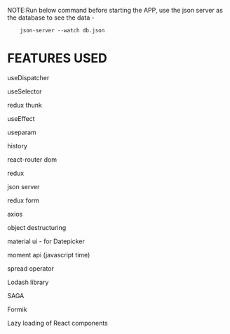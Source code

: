NOTE:Run below command before starting the APP, use the json server as the database to see the data -
     
        json-server --watch db.json

FEATURES  USED 
===============
useDispatcher

useSelector

redux thunk

useEffect

useparam

history

react-router dom

redux

json server

redux form

axios

object destructuring

material ui - for Datepicker

moment api (javascript time)

spread operator

Lodash library

SAGA

Formik

Lazy loading of React components
